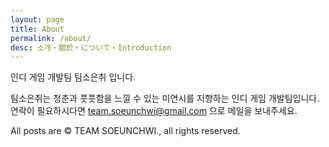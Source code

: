 ```yaml
---
layout: page
title: About
permalink: /about/
desc: 소개・關於・について・Introduction
---
```


인디 게임 개발팀 팀소은취 입니다.

팀소은취는 청춘과 풋풋함을 느낄 수 있는 미연시를 지향하는 인디 게임 개발팀입니다. 연락이 필요하시다면 [team.soeunchwi@gmail.com](mailto:team.soeunchwi@gmail.com) 으로 메일을 보내주세요.

All posts are &copy; TEAM SOEUNCHWI., all rights reserved.
